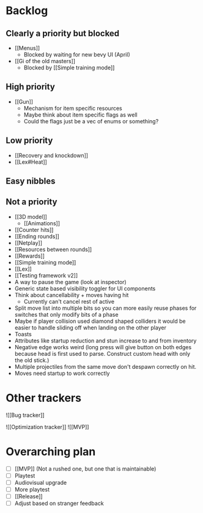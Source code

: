 # Backlog
## Clearly a priority but blocked
- [[Menus]]
	- Blocked by waiting for new bevy UI (April)
- [[Gi of the old masters]]
	- Blocked by [[Simple training mode]]

## High priority
- [[Gun]]
	- Mechanism for item specific resources
	- Maybe think about item specific flags as well
	- Could the flags just be a vec of enums or something?

## Low priority
- [[Recovery and knockdown]]
- [[Lex#Heat]]

## Easy nibbles


## Not a priority
- [[3D model]]
	- [[Animations]]
- [[Counter hits]]
- [[Ending rounds]]
- [[Netplay]]
- [[Resources between rounds]]
- [[Rewards]]
- [[Simple training mode]]
- [[Lex]]
- [[Testing framework v2]]
- A way to pause the game (look at inspector)
- Generic state based visibility toggler for UI components
- Think about cancellability + moves having hit
	- Currently can't cancel rest of active
- Split move list into multiple bits so you can more easily reuse phases for switches that only modify bits of a phase
- Maybe if player collision used diamond shaped colliders it would be easier to handle sliding off when landing on the other player
- Toasts
- Attributes like startup reduction and stun increase to and from inventory
- Negative edge works weird (long press will give button on both edges because head is first used to parse. Construct custom head with only the old stick.)
- Multiple projectiles from the same move don't despawn correctly on hit.
- Moves need startup to work correctly

# Other trackers
![[Bug tracker]]

![[Optimization tracker]]
![[MVP]]

# Overarching plan
- [ ] [[MVP]] (Not a rushed one, but one that is maintainable)
- [ ] Playtest
- [ ] Audiovisual upgrade
- [ ] More playtest
- [ ] [[Release]]
- [ ] Adjust based on stranger feedback
